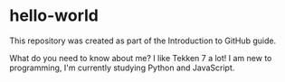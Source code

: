 # hello-world
This repository was created as part of the Introduction to GitHub guide.

What do you need to know about me? I like Tekken 7 a lot!
I am new to programming, I'm currently studying Python and JavaScript.
